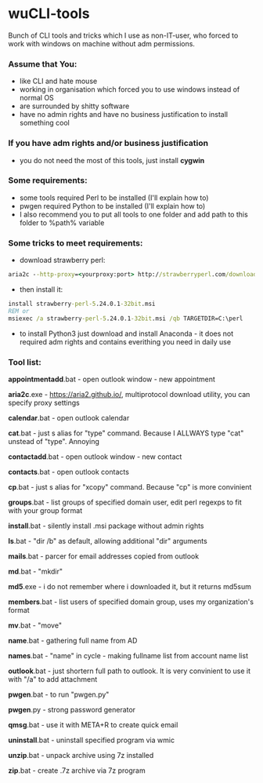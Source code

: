 # wuCLI-tools
Bunch of CLI tools and tricks which I use as non-IT-user, who forced to work with windows on machine without adm permissions.

### Assume that You:

- like CLI and hate mouse
- working in organisation which forced you to use windows instead of normal OS
- are surrounded by shitty software
- have no admin rights and have no business justification to install something cool

### If you have adm rights and/or business justification

- you do not need the most of this tools, just install **cygwin**

### Some requirements:

- some tools required Perl to be installed (I'll explain how to)
- pwgen required Python to be installed (I'll explain how to)
- I also recommend you to put all tools to one folder and add path to this folder to %path% variable

### Some tricks to meet requirements:

- download strawberry perl:
```cmd
aria2c --http-proxy=<yourproxy:port> http://strawberryperl.com/download/5.24.0.1/strawberry-perl-5.24.0.1-32bit.msi
```

- then install it:

```cmd
install strawberry-perl-5.24.0.1-32bit.msi
REM or
msiexec /a strawberry-perl-5.24.0.1-32bit.msi /qb TARGETDIR=C:\perl
```

- to install Python3 just download and install Anaconda - it does not required adm rights and contains everithing you need in daily use


### Tool list: 

**appointmentadd**.bat - open outlook window - new appointment

**aria2c**.exe - https://aria2.github.io/, multiprotocol download utility, you can specify proxy settings

**calendar**.bat - open outlook calendar

**cat**.bat - just s alias for "type" command. Because I ALLWAYS type "cat" unstead of "type". Annoying

**contactadd**.bat - open outlook window - new contact

**contacts**.bat - open outlook contacts

**cp**.bat - just s alias for "xcopy" command. Because "cp" is more convinient

**groups**.bat - list groups of specified domain user, edit perl regexps to fit with your group format

**install**.bat - silently install .msi package without admin rights

**ls**.bat - "dir /b" as default, allowing additional "dir" arguments

**mails**.bat - parcer for email addresses copied from outlook

**md**.bat - "mkdir"

**md5**.exe - i do not remember where i downloaded it, but it returns md5sum 

**members**.bat - list users of specified domain group, uses my organization's format

**mv**.bat - "move"

**name**.bat - gathering full name from AD

**names**.bat - "name" in cycle - making fullname list from account name list

**outlook**.bat - just shortern full path to outlook. It is very convinient to use it with "/a" to add attachment

**pwgen**.bat - to run "pwgen.py"

**pwgen**.py - strong password generator

**qmsg**.bat - use it with META+R to create quick email

**uninstall**.bat - uninstall specified program via wmic

**unzip**.bat - unpack archive using 7z installed

**zip**.bat - create .7z archive via 7z program
